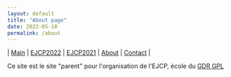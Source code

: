 ```yaml
---
layout: default
title: "About page"
date: 2022-05-10
permalink: /about
---
```



| [Main](./index) | [EJCP2022](./ejcp2022) | [EJCP2021](./ejcp2021) | [About](./about) | [Contact](./contact) |


Ce site est le site "parent" pour l'organisation de l'EJCP, école du
[GDR GPL](https://gdr-gpl.cnrs.fr/)

